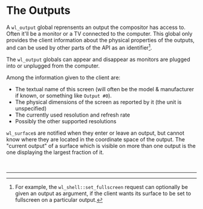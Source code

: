 # The Outputs

A `wl_output` global reprensents an output the compositor has access to. Often it'll be a monitor
or a TV connected to the computer. This global only provides the client information about the
physical properties of the outputs, and can be used by other parts of the API as an identifier[^1].

The `wl_output` globals can appear and disappear as monitors are plugged into or unplugged from the
computer.

Among the information given to the client are:

- The textual name of this screen (will often be the model & manufacturer if known, or something
  like `Output #0`).
- The physical dimensions of the screen as reported by it (the unit is unspecified)
- The currently used resolution and refresh rate
- Possibly the other supported resolutions

`wl_surface`s are notified when they enter or leave an output, but cannot know where they are
located in the coordinate space of the output. The "current output" of a surface which is visible
on more than one output is the one displaying the largest fraction of it.

&nbsp;

-------

[^1]: For example, the `wl_shell::set_fullscreen` request can optionally be given an output as
argument, if the client wants its surface to be set to fullscreen on a particular output.
